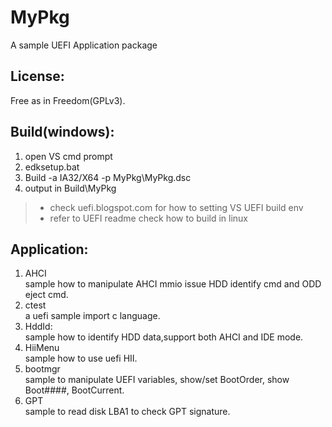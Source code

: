 MyPkg
============
A sample UEFI Application package

License:
------
 Free as in Freedom(GPLv3).

Build(windows):
------
 1. open VS cmd prompt
 2. edksetup.bat
 3. Build -a IA32/X64 -p MyPkg\MyPkg.dsc  
 4. output in Build\MyPkg  

> * check uefi.blogspot.com for how to setting VS UEFI build env  
> * refer to UEFI readme check how to build in linux

Application:
------
  1. AHCI  
     sample how to manipulate AHCI mmio issue HDD identify cmd and ODD eject cmd.
  2. ctest  
     a uefi sample import c language.
  3. HddId:  
     sample how to identify HDD data,support both AHCI and IDE mode.
  4. HiiMenu  
     sample how to use uefi HII.
  5. bootmgr  
     sample to manipulate UEFI variables, show/set BootOrder, show Boot####, BootCurrent.  
  6. GPT  
     sample to read disk LBA1 to check GPT signature.